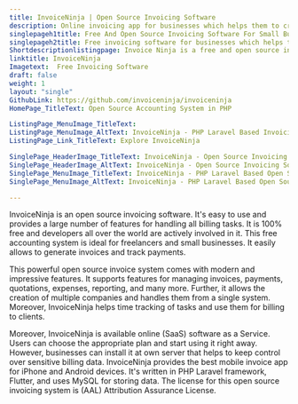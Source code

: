 ```yaml
---
title: InvoiceNinja | Open Source Invoicing Software
description: Online invoicing app for businesses which helps them to create invoices, accept payments, track expenses, create proposals and manage tasks.
singlepageh1title: Free And Open Source Invoicing Software For Small Businesses
singlepageh2title: Free invoicing software for businesses which helps them to create invoices, accept payments, track expenses, create proposals and manage tasks.
Shortdescriptionlistingpage: Invoice Ninja is a free and open source invoicing system. It can be install and configure the software on a private server, which is a better option for companies that find themselves juggling a large number of payments.
linktitle: InvoiceNinja
Imagetext:  Free Invoicing Software 
draft: false
weight: 1
layout: "single"
GithubLink: https://github.com/invoiceninja/invoiceninja
HomePage_TitleText: Open Source Accounting System in PHP

ListingPage_MenuImage_TitleText: 
ListingPage_MenuImage_AltText: InvoiceNinja - PHP Laravel Based Invoicing Platform
ListingPage_Link_TitleText: Explore InvoiceNinja

SinglePage_HeaderImage_TitleText: InvoiceNinja - Open Source Invoicing Software
SinglePage_HeaderImage_AltText: InvoiceNinja - Open Source Invoicing Software
SinglePage_MenuImage_TitleText: InvoiceNinja - PHP Laravel Based Open Source Invoicing System
SinglePage_MenuImage_AltText: InvoiceNinja - PHP Laravel Based Open Source Invoicing System

---
```


InvoiceNinja is an open source invoicing software. It's easy to use and provides a large number of features for handling all billing tasks. It is 100% free and developers all over the world are actively involved in it. This free accounting system is ideal for freelancers and small businesses. It easily allows to generate invoices and track payments.

This powerful open source invoice system comes with modern and impressive features. It supports features for managing invoices, payments, quotations, expenses, reporting, and many more. Further, it allows the creation of multiple companies and handles them from a single system. Moreover, InvoiceNinja helps time tracking of tasks and use them for billing to clients.

Moreover, InvoiceNinja is available online (SaaS) software as a Service. Users can choose the appropriate plan and start using it right away. However, businesses can install it at own server that helps to keep control over sensitive billing data. InvoiceNinja provides the best mobile invoice app for iPhone and Android devices. It's written in PHP Laravel framework, Flutter, and uses MySQL for storing data. The license for this open source invoicing system is (AAL) Attribution Assurance License.